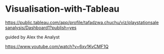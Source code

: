 # Visualisation-with-Tableau
https://public.tableau.com/app/profile/tafadzwa.chuchu/viz/playstationsalesanalysis/Dashboard1?publish=yes  

guided by Alex the Analyst  

https://www.youtube.com/watch?v=6xv1KvCMF1Q  

